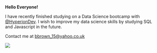 **Hello Everyone!**

I have recently finished studying on a Data Science bootcamp with [@HyperionDev](https://github.com/HyperionDevBootcamps). I wish to improve my data science skills by studying SQL and Javascript in the future.

Contact me at bbrown_15@yahoo.co.uk

![](https://upload.wikimedia.org/wikipedia/commons/1/1a/Original_PacMan.svg)
